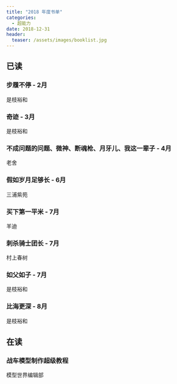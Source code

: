 ```yaml
---
title: "2018 年度书单"
categories:
  - 超能力
date: 2018-12-31
header:
  teaser: /assets/images/booklist.jpg
---
```


## 已读

### 步履不停 - 2月
是枝裕和

### 奇迹 - 3月
是枝裕和

### 不成问题的问题、微神、断魂枪、月牙儿、我这一辈子 - 4月
老舍

### 假如岁月足够长 - 6月
三浦紫苑

### 买下第一平米 - 7月
羊迪

### 刺杀骑士团长 - 7月
村上春树

### 如父如子 - 7月
是枝裕和

### 比海更深 - 8月
是枝裕和

## 在读

### 战车模型制作超级教程
模型世界编辑部
